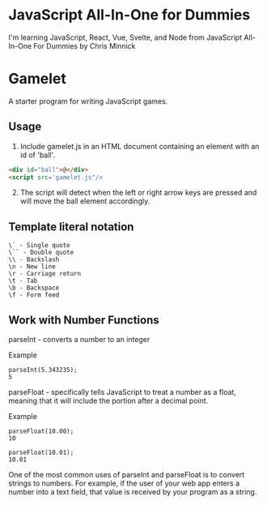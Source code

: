 # JavaScript All-In-One for Dummies

I'm learning JavaScript, React, Vue, Svelte, and Node from JavaScript All-In-One For Dummies by Chris Minnick

# Gamelet

A starter program for writing JavaScript games.

## Usage

1. Include gamelet.js in an HTML document containing an element with an id of 'ball'.

```html
<div id="ball">@</div>
<script src='gamelet.js"/>
```

2. The script will detect when the left or right arrow keys are pressed and will move the ball element accordingly.

## Template literal notation

```
\` - Single quote
\`` - Double quote
\\ - Backslash
\n - New line
\r - Carriage return
\t - Tab
\b - Backspace
\f - Form feed
```

## Work with Number Functions

parseInt - converts a number to an integer

Example

```
parseInt(5.343235);
5
```

parseFloat - specifically tells JavaScript to treat a number as a float, meaning that it will include the portion after a decimal point.

Example

```
parseFloat(10.00);
10

parseFloat(10.01);
10.01
```

One of the most common uses of parseInt and parseFloat is to convert strings to numbers. For example, if the user of your web app enters a number into a text field, that value is received by your program as a string.
